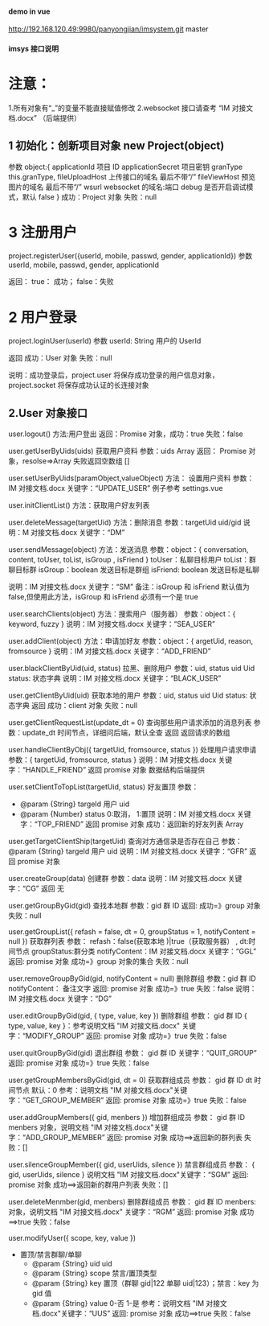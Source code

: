 #### demo in vue

http://192.168.120.49:9980/panyongjian/imsystem.git
master

#### imsys 接口说明

#

# 注意：

1.所有对象有“\_”的变量不能直接赋值修改
2.websocket 接口请查考 “IM 对接文档.docx” （后端提供）

## 1 初始化：创新项目对象 new Project(object)

参数
object:{
applicationId 项目 ID
applicationSecret 项目密钥
granType this.granType,
fileUploadHost 上传接口的域名 最后不带“/”
fileViewHost 预览图片的域名 最后不带“/”
wsurl websocket 的域名:端口
debug 是否开启调试模式，默认 false
}
成功：Project 对象 失败：null

# 3 注册用户

project.registerUser({userId, mobile, passwd, gender, applicationId})
参数
userId,
mobile,
passwd,
gender,
applicationId

返回：
true： 成功； false：失败

# 2 用户登录

project.loginUser(userId)
参数
userId: String 用户的 UserId

返回
成功：User 对象 失败：null

说明：成功登录后，project.user 将保存成功登录的用户信息对象，project.socket 将保存成功认证的长连接对象

## 2.User 对象接口

user.logout()
方法:用户登出
返回：Promise 对象，成功：true 失败：false

user.getUserByUids(uids)
获取用户资料
参数：uids Array
返回： Promise 对象，resolse=>Array 失败返回空数组 []

user.setUserByUids(paramObject,valueObject)
方法： 设置用户资料
参数：IM 对接文档.docx 关键字：“UPDATE_USER”
例子参考 settings.vue

user.initClientList()
方法：获取用户好友列表

user.deleteMessage(targetUid)
方法：删除消息
参数：targetUid uid/gid
说明：M 对接文档.docx 关键字：“DM”

user.sendMessage(object)
方法：发送消息
参数：object：{ conversation, content, toUser, toList, isGroup , isFriend }
toUser：私聊目标用户
toList：群聊目标群
isGroup：boolean 发送目标是群组
isFriend: boolean 发送目标是私聊

说明：IM 对接文档.docx 关键字：“SM”
备注：isGroup 和 isFriend 默认值为 false,但使用此方法，isGroup 和 isFriend 必须有一个是 true

user.searchClients(object)
方法：搜索用户（服务器）
参数：object：{ keyword, fuzzy }
说明：IM 对接文档.docx 关键字：“SEA_USER”

user.addClient(object)
方法：申请加好友
参数：object：{ argetUid, reason, fromsource }
说明：IM 对接文档.docx 关键字：“ADD_FRIEND”

user.blackClientByUid(uid, status)
拉黑、删除用户
参数：uid, status
uid Uid
status: 状态字典
说明：IM 对接文档.docx 关键字：“BLACK_USER”

user.getClientByUid(uid)
获取本地的用户
参数：uid, status
uid Uid
status: 状态字典
返回 成功：client 对象 失败：null

user.getClientRequestList(update_dt = 0)
查询那些用户请求添加的消息列表
参数：update_dt 时间节点，详细问后端，默认全查
返回 返回请求的数组

user.handleClientByObj({ targetUid, fromsource, status })
处理用户请求申请
参数：{ targetUid, fromsource, status }
说明：IM 对接文档.docx 关键字：“HANDLE_FRIEND”
返回 promise 对象 数据结构后端提供

user.setClientToTopList(targetUid, status)
好友置顶
参数：

- @param {String} targeId 用户 uid
- @param {Number} status 0:取消， 1:置顶
  说明：IM 对接文档.docx 关键字：“TOP_FRIEND”
  返回 promise 对象 成功：返回新的好友列表 Array

user.getTargetClientShip(targetUid)
查询对方通信录是否存在自己
参数：
@param {String} targeId 用户 uid
说明：IM 对接文档.docx 关键字：“GFR”
返回 promise 对象

user.createGroup(data)
创建群
参数：data
说明：IM 对接文档.docx 关键字：“CG”
返回 无

user.getGroupByGid(gid)
查找本地群
参数：gid 群 ID
返回: 成功=》group 对象 失败：null

user.getGroupList({ refash = false, dt = 0, groupStatus = 1, notifyContent = null })
获取群列表
参数：
refash：false(获取本地 )|true（获取服务器） ,
dt:时间节点
groupStatus:群分类
notifyContent：IM 对接文档.docx 关键字：“GGL”
返回: promise 对象 成功=》group 对象的集合 失败：null

user.removeGroupByGid(gid, notifyContent = null)
删除群组
参数：gid 群 ID
notifyContent： 备注文字
返回: promise 对象 成功=》true 失败：false
说明：IM 对接文档.docx 关键字：“DG”

user.editGroupByGid(gid, { type, value, key })
删除群组
参数：
gid 群 ID
{ type, value, key }：参考说明文档 "IM 对接文档.docx" 关键字：“MODIFY_GROUP”
返回: promise 对象 成功=》true 失败：false

user.quitGroupByGid(gid)
退出群组
参数：
gid 群 ID
关键字：“QUIT_GROUP”
返回: promise 对象 成功=》true 失败：false

user.getGroupMembersByGid(gid, dt = 0)
获取群组成员
参数：
gid 群 ID
dt 时间节点 默认：0
参考：说明文档 "IM 对接文档.docx"关键字：“GET_GROUP_MEMBER”
返回: promise 对象 成功=》true 失败：false

user.addGroupMembers({ gid, menbers })
增加群组成员
参数：
gid 群 ID
menbers 对象，说明文档 "IM 对接文档.docx"关键字：“ADD_GROUP_MEMBER”
返回: promise 对象 成功==>返回新的群列表 失败：[]

user.silenceGroupMember({ gid, userUids, silence })
禁言群组成员
参数：
{ gid, userUids, silence } 说明文档 "IM 对接文档.docx"关键字：“SGM”
返回: promise 对象 成功==>返回新的群用户列表 失败：[]

user.deleteMenmber(gid, menbers)
删除群组成员
参数：
gid 群 ID
menbers: 对象，说明文档 "IM 对接文档.docx" 关键字：“RGM”
返回: promise 对象 成功==>true 失败：false

user.modifyUser({ scope, key, value })

- 置顶/禁言群聊/单聊
  - @param {String} uid uid
  - @param {String} scope 禁言/置顶类型
  - @param {String} key 置顶（群聊 gid|122 单聊 uid|123）；禁言：key 为 gid 值
  - @param {String} value 0-否 1-是
    参考：说明文档 "IM 对接文档.docx"关键字：“UUS”
    返回: promise 对象 成功==>true 失败：false
